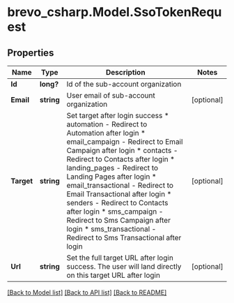 # brevo_csharp.Model.SsoTokenRequest
## Properties

Name | Type | Description | Notes
------------ | ------------- | ------------- | -------------
**Id** | **long?** | Id of the sub-account organization | 
**Email** | **string** | User email of sub-account organization | [optional] 
**Target** | **string** | Set target after login success * automation - Redirect to Automation after login * email_campaign - Redirect to Email Campaign after login * contacts - Redirect to Contacts after login * landing_pages - Redirect to Landing Pages after login * email_transactional - Redirect to Email Transactional after login * senders - Redirect to Contacts after login * sms_campaign - Redirect to Sms Campaign after login * sms_transactional - Redirect to Sms Transactional after login  | [optional] 
**Url** | **string** | Set the full target URL after login success. The user will land directly on this target URL after login | [optional] 

[[Back to Model list]](../README.md#documentation-for-models) [[Back to API list]](../README.md#documentation-for-api-endpoints) [[Back to README]](../README.md)

